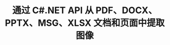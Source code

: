 ---
############################# Static ############################
layout: "auto-gen-gist"
draft: false
path: "zh/parser/net/extract//image/"
otherformats: DOC DOT DOCX DOCM DOTX DOTM TXT ODT OTT RTF PDF XHTML XML EPUB FB2 CHM XLS XLT XLSX XLSM XLSB XLTX XLTM ODS CSV OTS XLA XLAM PPT PPTX  PPS POT PPSX PPTM POTX PPSM ODP OTP PST OST EML EMLX MSG ONE 

############################# Head ############################
head_title: "通过 .NET 从 Excel、Word、PDF 和其他文档或页面中提取图像"
head_description: "GroupDocs.Parser .NET API 使软件程序员能够从他们的 .NET 应用程序中的不同文档（例如 MS Excel、Word、PowerPoint、PDF 等）中提取图像。"

############################# Header ############################
title: "通过 C#.NET API 从 PDF、DOCX、PPTX、MSG、XLSX 文档和页面中提取图像"
description: "GroupDocs.Parser .NET API 允许程序员从 PDF、DOC、DOCX、PPT、PPTX、EML、MSG、XLS、XLSX、CSV、ODT、RTF 和 EPUB 文档或文档页面中提取图像。"

######################### Download Button #######################
button:
    enable: true

############################# About ############################
about:
    enable: true
    title: "如何通过 .NET 从文档或页面区域中提取图像？"
    content: |
       图像可用于以无法用文字表达的方式传递信息。 图像帮助我们抓住用户的注意力并轻松解释棘手的概念。 有时在阅读文档、期刊或从演示文稿中受益时，我们经常会发现一些迷人的图像并想下载它。 GroupDocs.Parser for .NET 是一个功能强大的 API，可帮助用户开发有用的应用程序，用于从不同类型的文档中提取图像并将其保存为 PNG、JPEG、WebP、GIF、BMP 和其他格式。 API 支持从一些最常用的文件格式中提取文本和图像，例如 PDF、电子邮件、电子书、Microsoft Office 格式：Word（DOC、DOCX）、PowerPoint（PPT、PPTX）、Excel（XLS） , XLSX), LibreOffice 格式等等。 该 API 还完全支持文档解析、提取纯文本和结构化文本、按关键字搜索文本、提取元数据或图像、容器以及附件等等。

############################# content ############################
steps:
    enable: true
    block:
    - title_left: "通过 C# 从 IMAGE 文档中提取图像"
      content_left: |
       GroupDocs.Parser .NET API 使软件开发人员能够从 IMAGE 文档中提取图像。 以下 C# .NET 代码示例演示了如何在 IMAGE 文档中提取图像。 

      title_right: "如何通过 .NET 提取图像"
      content_right: |
        * 创建 [Parser](https://apireference.groupdocs.com/parser/net/groupdocs.parser/parser) 的实例
        * 检查是否支持图像提取 
        * 遍历文档中的图像
        * 调用 [getImages](https://apireference.groupdocs.com/parser/net/groupdocs.parser/parser/methods/getimages) 方法从整个文档中提取所有图像。
        * 打印所有图像

      gisthash: "6bc9e8fea228c9e1b99425b338bb0f00"
      gistfile: "images_extraction_form_documents.cs"

    - title_left: "通过 C# 从 IMAGE 文档页面中提取图像"
      content_left: |
       GroupDocs.Parser .NET 允许软件开发人员从 IMAGE 文档的页面中提取图像。 下面的 C# .NET 代码显示了如何在 IMAGE 文档中实现图像提取。 

      title_right: "通过 .NET 提取文件图像"
      content_right: |
        * 创建 [Parser](https://apireference.groupdocs.com/parser/net/groupdocs.parser/parser) 的实例
        * 检查是否支持图像提取
        * 通过调用[GetDocumentInfo](https://apireference.groupdocs.com/parser/net/groupdocs.parser/parser/methods/getdocumentinfo) 获取文档信息
        * 检查文档是否存在页面
        * 遍历文档中的图像
        * 调用 [getImages(Int32)](https://apireference.groupdocs.com/parser/net/groupdocs.parser.parser/getimages/methods/2) 方法从整个文档中提取所有图像。
        * 迭代图像并打印图像
     
      gisthash: "2000d476c202a688677f57a2fbd7ceab"
      gistfile: "images_extraction_form_documents_page.cs"
      
    - title_left: "如何从 IMAGE 文档页面区域提取图像"
      content_left: |
       GroupDocs.Parser .NET API 完全支持使用几行 .NET 代码从 IMAGE 文档中提取图像。 以下 .NET 代码示例展示了如何从 IMAGE 文档页面区域执行图像提取。

      title_right: "通过 .NET 从文件页面区域中提取图像"
      content_right: |
        * 创建 [Parser](https://apireference.groupdocs.com/parser/net/groupdocs.parser/parser) 的实例  
        * 自定义可用于图像提取的选项创建
        * 检查是否支持图像提取
        * 通过使用自定义选项调用 [getImages(options)](https://apireference.groupdocs.com/parser/net/groupdocs.parser.parser/getimages/methods/3) 方法从页面的左上角提取图像 .
        * 迭代图像并打印图像
     
      gisthash: "ea6c6b8fa613384f1e7f637dabcb7bca"
      gistfile: "extract_images_form_documents_page_area.cs"

    - title_left: "如何通过 C# .NET 提取图像并将其保存到文件"
      content_left: |
       GroupDocs.Parser .NET API 允许软件开发人员从文档中提取图像并将其保存到一个文件中，只需几行 .NET 代码。 以下示例演示如何从 IMAGE 文档中提取图像并将图像内容保存到文件中。 

      title_right: "通过 .NET 将图像保存到文件"
      content_right: |
        * 创建 [Parser](https://apireference.groupdocs.com/parser/net/groupdocs.parser/parser) 的实例
        * 从文档中提取图像
        * 检查是否支持图像提取
        * 通过使用自定义选项调用 [getImages(options)](https://apireference.groupdocs.com/parser/net/groupdocs.parser.parser/getimages/methods/3) 方法从页面的左上角提取图像 .
        * 用于以 PNG 格式保存图像的选项创建
        * 迭代图像并将图像保存到PNG文件
     
      gisthash: "bc242d5ff4050564fa275858ffa7d34f"
      gistfile: "images_saving_to_files.cs"

    - title_left: "系统要求"
      content_left: |
        所有主要平台和操作系统都支持 GroupDocs.Parser for .NET。 如需完整的系统要求指南，请访问 [系统要求](hhttps://docs.groupdocs.com/parser/net/system-requirements/) 在执行以下代码之前，请确保您已安装以下先决条件 系统：
         * 操作系统：Microsoft Windows、Linux、MacOS
         * 开发环境：Visual Studio、Xamarin、MonoDevelop 等
         * 框架：.NET Framework、.NET Standard、.NET Core、Mono
         * 从 [NuGet](https://www.nuget.org/packages/GroupDocs.parser/) 获取最新版本的 GroupDocs.Assembly .NET API
        
      title_right: "为什么使用 GroupDocs.Parser"
      content_right: |
        * 从任何受支持的文档中提取纯文本支持
        * 通过用户定义的模板解析文档。
        * 完全支持结构化文本提取
        * 通过关键字和正则表达式进行文本搜索
        * 提取格式化文本、元数据、图像、容器和附件。
        * 提取一些支持的文档格式的目录。
        * 从 PDF 文档中解析表单数据。
        * 从文档中提取超链接

demos:
    enable: true


more_formats:
    enable: true


back_to_top:
    enable: true
---